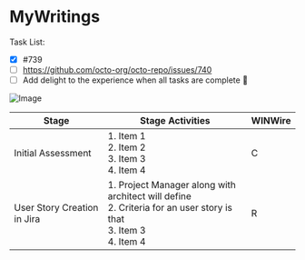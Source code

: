 # MyWritings

Task List:
- [x] #739
- [ ] https://github.com/octo-org/octo-repo/issues/740
- [ ] Add delight to the experience when all tasks are complete :tada:

![Image]()

| Stage       | Stage Activities                          | WINWire | 
|----------------|-------------------------------------|------|
| Initial Assessment | 1. Item 1<br>2. Item 2<br>3. Item 3 <br>4. Item 4 | C |
| User Story Creation in Jira | 1. Project Manager along with architect will define <br>2. Criteria for an user story is that <br>3. Item 3 <br>4. Item 4 | R |
